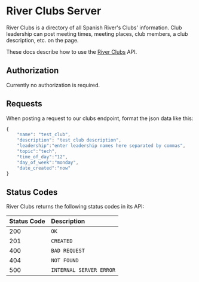 # River Clubs Server

River Clubs is a directory of all Spanish River's Clubs' information. Club leadership can post meeting times, meeting places, club members, a club description, etc. on the page.

These docs describe how to use the [River Clubs](https://river-clubs.vercel.app) API. 

## Authorization

Currently no authorization is required.

## Requests

When posting a request to our clubs endpoint, format the json data like this: 

```javascript
{
    "name": "test_club",
    "description": "test club description",
    "leadership":"enter leadership names here separated by commas",
    "topic":"tech",
    "time_of_day":"12",
    "day_of_week":"monday",
    "date_created":"now"
}
```

## Status Codes

River Clubs returns the following status codes in its API:

| Status Code | Description |
| :--- | :--- |
| 200 | `OK` |
| 201 | `CREATED` |
| 400 | `BAD REQUEST` |
| 404 | `NOT FOUND` |
| 500 | `INTERNAL SERVER ERROR` |

